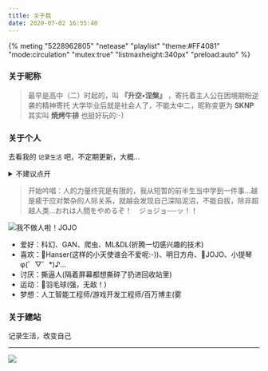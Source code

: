 ```yaml
---
title: 关于我
date: 2020-07-02 16:55:40
---
```

{% meting "5228962805" "netease" "playlist" "theme:#FF4081" "mode:circulation" "mutex:true" "listmaxheight:340px" "preload:auto" %}

### 关于昵称
> 最早是高中（二）时起的，叫 **『升空•涅槃』** ，寄托着主人公在困境期盼逆袭的精神寄托
> 大学毕业后就是社会人了，不能太中二，昵称变更为 **SKNP**
> 其实叫 **焼烤牛排** 也挺好玩的:-)

### 关于个人
去看我的 `记录生活` 吧，不定期更新，大概...

<details><summary>不建议点开</summary>

- 入宅前：爷是个只会玩游戏、看视频的废物...
- 入宅后：原来生活中还有这么有趣的事物(Great DA☆ZE~)

</details>

> 开始吟唱：人的力量终究是有限的，我从短暂的前半生当中学到一件事...越是疲于应对繁杂的人际关系，就越会发现自己深陷泥沼，不能自拔，除非超越人类...おれは人間をやめるぞ！　ジョジョ──ッ！！

![我不做人啦！JOJO](https://cdn.jsdelivr.net/gh/Sknp1006/cdn@master/img/anime/Jojoios-4.jpg) 
- 爱好：科幻、GAN、爬虫、ML&DL(折腾一切感兴趣的技术)
- 喜欢：🍼Hanser(这样的小天使谁会不爱呢:-))、明日方舟、🕺JOJO、小提琴φ(゜▽゜*)♪...
- 讨厌：撕逼人(隔着屏幕都想撕碎了扔进回收站里)
- 运动：🏸羽毛球(强，无敌！)
- 梦想：人工智能工程师/游戏开发工程师/百万博主(雾

### 关于建站
记录生活，改变自己

---

![](https://cdn.jsdelivr.net/gh/Sknp1006/cdn@master/img/anime/tobecontinued.jpg)